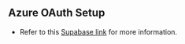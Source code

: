 ## Azure OAuth Setup

- Refer to this [Supabase link](https://supabase.com/docs/guides/auth/social-login/auth-azure) for more information.
